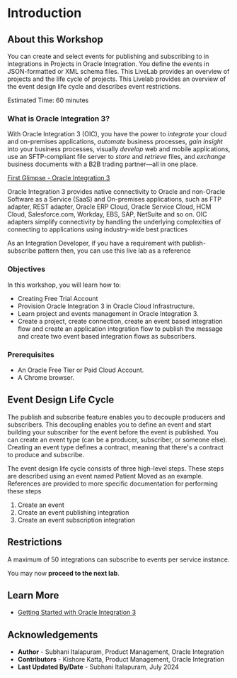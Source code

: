 # Introduction

## About this Workshop

You can create and select events for publishing and subscribing to in integrations in Projects in Oracle Integration. You define the events in JSON-formatted or XML schema files.
This LiveLab provides an overview of projects and the life cycle of projects.
This Livelab provides an overview of the event design life cycle and describes event restrictions.

Estimated Time: 60 minutes

### What is Oracle Integration 3?
With Oracle Integration 3 (OIC), you have the power to *integrate* your cloud and on-premises applications, *automate* business processes, *gain insight* into your business processes, visually *develop* web and mobile applications, use an SFTP-compliant file server to *store* and *retrieve* files, and *exchange* business documents with a B2B trading partner—all in one place.

[First Glimpse - Oracle Integration 3](youtube:yW3TEBWkFbg)

Oracle Integration 3 provides native connectivity to Oracle and non-Oracle Software as a Service (SaaS) and On-premises applications, such as FTP adapter, REST adapter, Oracle ERP Cloud, Oracle Service Cloud, HCM Cloud, Salesforce.com, Workday, EBS, SAP, NetSuite and so on. OIC adapters simplify connectivity by handling the underlying complexities of connecting to applications using industry-wide best practices

As an Integration Developer, if you have a requirement with publish-subscribe pattern then, you can use  this live lab as a reference

### Objectives

In this workshop, you will learn how to:

* Creating Free Trial Account
* Provision Oracle Integration 3 in Oracle Cloud Infrastructure.
* Learn project and events management in Oracle Integration 3.
* Create a project, create connection, create an event based integration flow and create an application integration flow to publish the message and create two event based integration flows as subscribers.

### Prerequisites

* An Oracle Free Tier or Paid Cloud Account.
* A Chrome browser.

## Event Design Life Cycle

The publish and subscribe feature enables you to decouple producers and subscribers. This decoupling enables you to define an event and start building your subscriber for the event before the event is published. You can create an event type (can be a producer, subscriber, or someone else). Creating an event type defines a contract, meaning that there's a contract to produce and subscribe.

The event design life cycle consists of three high-level steps. These steps are described using an event named Patient Moved as an example. References are provided to more specific documentation for performing these steps

1. Create an event
2. Create an event publishing integration
3. Create an event subscription integration

## Restrictions

A maximum of 50 integrations can subscribe to events per service instance.

You may now **proceed to the next lab**.

## Learn More

* [Getting Started with Oracle Integration 3](https://docs.oracle.com/en/cloud/paas/application-integration/index.html)

## Acknowledgements

* **Author** - Subhani Italapuram, Product Management, Oracle Integration
* **Contributors** - Kishore Katta, Product Management, Oracle Integration
* **Last Updated By/Date** - Subhani Italapuram, July 2024
